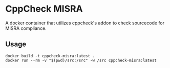 # CppCheck MISRA

A docker container that utilizes cppcheck's addon to check sourcecode for MISRA compliance.

## Usage

```shell
docker build -t cppcheck-misra:latest .
docker run --rm -v "$(pwd)/src:/src" -w /src cppcheck-misra:latest 
```
